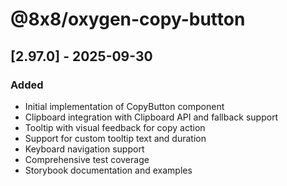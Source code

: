 # @8x8/oxygen-copy-button

## [2.97.0] - 2025-09-30

### Added

- Initial implementation of CopyButton component
- Clipboard integration with Clipboard API and fallback support
- Tooltip with visual feedback for copy action
- Support for custom tooltip text and duration
- Keyboard navigation support
- Comprehensive test coverage
- Storybook documentation and examples
